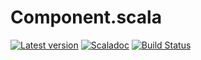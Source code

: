 # Component.scala

[![Latest version](https://index.scala-lang.org/ThoughtWorksinc/Component.scala/latest.svg)](https://index.scala-lang.org/ThoughtWorksinc/Component.scala)
[![Scaladoc](https://javadoc.io/badge/com.thoughtworks.binding/component_2.12.svg?label=scaladoc)](https://javadoc.io/page/com.thoughtworks.binding/component_2.12/latest/com/thoughtworks/binding/Component.html)
[![Build Status](https://travis-ci.org/ThoughtWorksInc/Component.scala.svg)](https://travis-ci.org/ThoughtWorksInc/Component.scala)
